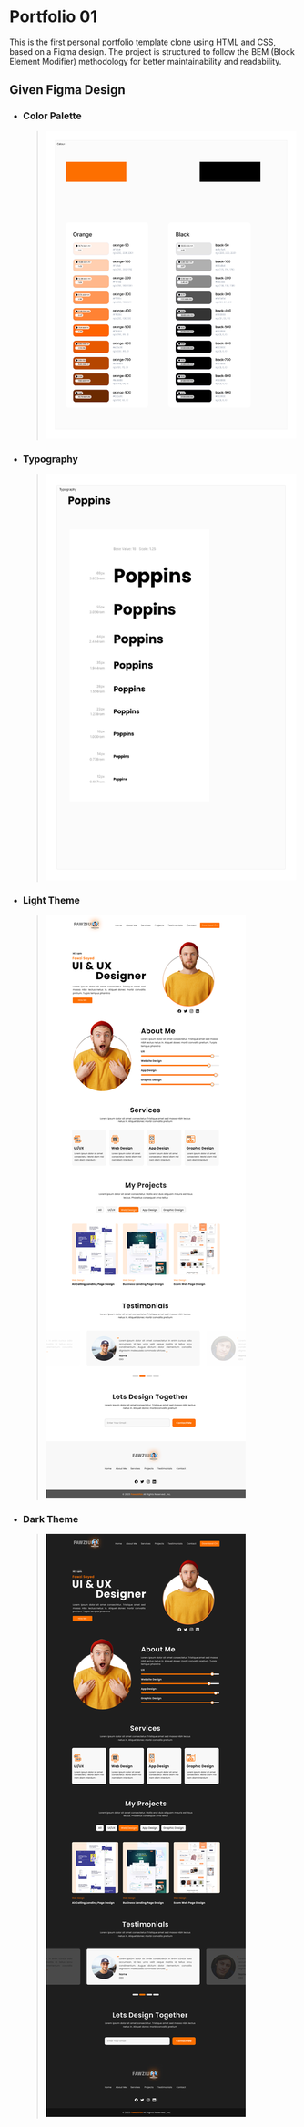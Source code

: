 # Portfolio 01

This is the first personal portfolio template clone using HTML and CSS, based on a Figma design. The project is structured to follow the BEM (Block Element Modifier) methodology for better maintainability and readability.

## Given Figma Design

* ### Color Palette

  > ![Color Palette](./figma-assets/colors.png)

* ### Typography

  > ![Typography](./figma-assets/typography.png)

* ### Light Theme

  > ![Light Theme - Preview](./figma-assets/landing-page-light.png)

* ### Dark Theme

  > ![Dark Theme - Preview](./figma-assets/landing-page-dark.png)
